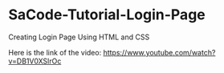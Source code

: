 # SaCode-Tutorial-Login-Page
Creating Login Page Using HTML and CSS

Here is the link of the video:
https://www.youtube.com/watch?v=DB1V0XSlrOc
